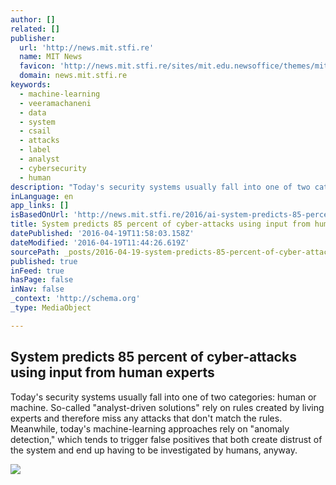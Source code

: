 ```yaml
---
author: []
related: []
publisher:
  url: 'http://news.mit.stfi.re'
  name: MIT News
  favicon: 'http://news.mit.stfi.re/sites/mit.edu.newsoffice/themes/mitnews/favicon.ico'
  domain: news.mit.stfi.re
keywords:
  - machine-learning
  - veeramachaneni
  - data
  - system
  - csail
  - attacks
  - label
  - analyst
  - cybersecurity
  - human
description: "Today's security systems usually fall into one of two categories: human or machine. So-called \"analyst-driven solutions\" rely on rules created by living experts and therefore miss any attacks that don't match the rules. Meanwhile, today's machine-learning approaches rely on \"anomaly detection,\" which tends to trigger false positives that both create distrust of the system and end up having to be investigated by humans, anyway."
inLanguage: en
app_links: []
isBasedOnUrl: 'http://news.mit.stfi.re/2016/ai-system-predicts-85-percent-cyber-attacks-using-input-human-experts-0418?sf=bjvzaz'
title: System predicts 85 percent of cyber-attacks using input from human experts
datePublished: '2016-04-19T11:58:03.158Z'
dateModified: '2016-04-19T11:44:26.619Z'
sourcePath: _posts/2016-04-19-system-predicts-85-percent-of-cyber-attacks-using-input-from.md
published: true
inFeed: true
hasPage: false
inNav: false
_context: 'http://schema.org'
_type: MediaObject

---
```

<article style=""><h1>System predicts 85 percent of cyber-attacks using input from human experts</h1><p>Today's security systems usually fall into one of two categories: human or machine. So-called "analyst-driven solutions" rely on rules created by living experts and therefore miss any attacks that don't match the rules. Meanwhile, today's machine-learning approaches rely on "anomaly detection," which tends to trigger false positives that both create distrust of the system and end up having to be investigated by humans, anyway.</p><img src="http://news.mit.edu/sites/mit.edu.newsoffice/files/styles/og/public/images/2016/AI2-CSAIL.jpg" /></article>